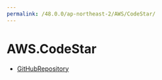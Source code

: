 ```yaml
---
permalink: /48.0.0/ap-northeast-2/AWS/CodeStar/
---
```


# AWS.CodeStar



* [GitHubRepository](GitHubRepository.md)